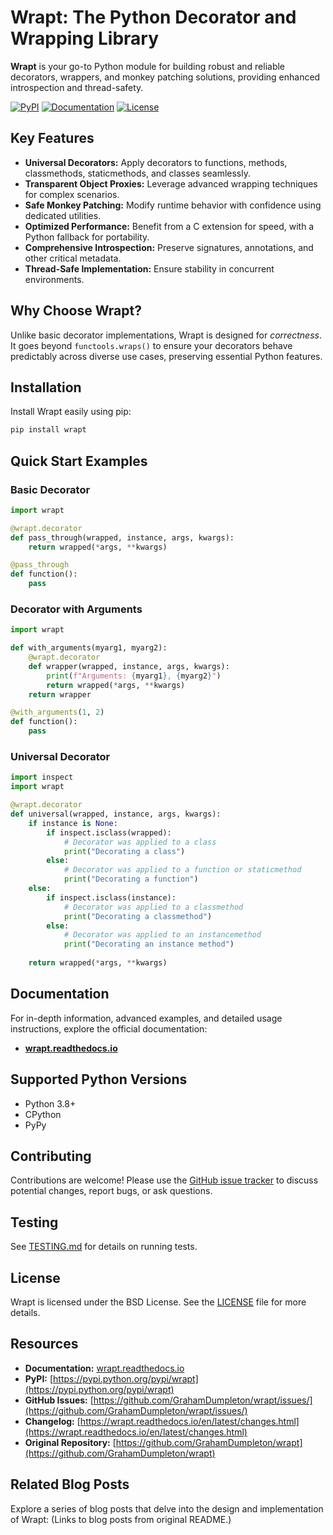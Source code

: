 # Wrapt: The Python Decorator and Wrapping Library

**Wrapt** is your go-to Python module for building robust and reliable decorators, wrappers, and monkey patching solutions, providing enhanced introspection and thread-safety.

[![PyPI](https://img.shields.io/pypi/v/wrapt.svg?logo=python&cacheSeconds=3600)](https://pypi.python.org/pypi/wrapt)
[![Documentation](https://img.shields.io/badge/docs-wrapt.readthedocs.io-blue.svg)](https://wrapt.readthedocs.io/)
[![License](https://img.shields.io/badge/license-BSD-green.svg)](LICENSE)

## Key Features

*   **Universal Decorators:** Apply decorators to functions, methods, classmethods, staticmethods, and classes seamlessly.
*   **Transparent Object Proxies:** Leverage advanced wrapping techniques for complex scenarios.
*   **Safe Monkey Patching:** Modify runtime behavior with confidence using dedicated utilities.
*   **Optimized Performance:** Benefit from a C extension for speed, with a Python fallback for portability.
*   **Comprehensive Introspection:** Preserve signatures, annotations, and other critical metadata.
*   **Thread-Safe Implementation:** Ensure stability in concurrent environments.

## Why Choose Wrapt?

Unlike basic decorator implementations, Wrapt is designed for *correctness*. It goes beyond `functools.wraps()` to ensure your decorators behave predictably across diverse use cases, preserving essential Python features.

## Installation

Install Wrapt easily using pip:

```bash
pip install wrapt
```

## Quick Start Examples

### Basic Decorator

```python
import wrapt

@wrapt.decorator
def pass_through(wrapped, instance, args, kwargs):
    return wrapped(*args, **kwargs)

@pass_through
def function():
    pass
```

### Decorator with Arguments

```python
import wrapt

def with_arguments(myarg1, myarg2):
    @wrapt.decorator
    def wrapper(wrapped, instance, args, kwargs):
        print(f"Arguments: {myarg1}, {myarg2}")
        return wrapped(*args, **kwargs)
    return wrapper

@with_arguments(1, 2)
def function():
    pass
```

### Universal Decorator

```python
import inspect
import wrapt

@wrapt.decorator
def universal(wrapped, instance, args, kwargs):
    if instance is None:
        if inspect.isclass(wrapped):
            # Decorator was applied to a class
            print("Decorating a class")
        else:
            # Decorator was applied to a function or staticmethod
            print("Decorating a function")
    else:
        if inspect.isclass(instance):
            # Decorator was applied to a classmethod
            print("Decorating a classmethod")
        else:
            # Decorator was applied to an instancemethod
            print("Decorating an instance method")
    
    return wrapped(*args, **kwargs)
```

## Documentation

For in-depth information, advanced examples, and detailed usage instructions, explore the official documentation:

*   **[wrapt.readthedocs.io](https://wrapt.readthedocs.io/)**

## Supported Python Versions

*   Python 3.8+
*   CPython
*   PyPy

## Contributing

Contributions are welcome!  Please use the [GitHub issue tracker](https://github.com/GrahamDumpleton/wrapt/issues/) to discuss potential changes, report bugs, or ask questions.

## Testing

See [TESTING.md](TESTING.md) for details on running tests.

## License

Wrapt is licensed under the BSD License. See the [LICENSE](LICENSE) file for more details.

## Resources

*   **Documentation:** [wrapt.readthedocs.io](https://wrapt.readthedocs.io/)
*   **PyPI:** [https://pypi.python.org/pypi/wrapt](https://pypi.python.org/pypi/wrapt)
*   **GitHub Issues:** [https://github.com/GrahamDumpleton/wrapt/issues/](https://github.com/GrahamDumpleton/wrapt/issues/)
*   **Changelog:** [https://wrapt.readthedocs.io/en/latest/changes.html](https://wrapt.readthedocs.io/en/latest/changes.html)
*   **Original Repository:** [https://github.com/GrahamDumpleton/wrapt](https://github.com/GrahamDumpleton/wrapt)

## Related Blog Posts

Explore a series of blog posts that delve into the design and implementation of Wrapt:
(Links to blog posts from original README.)